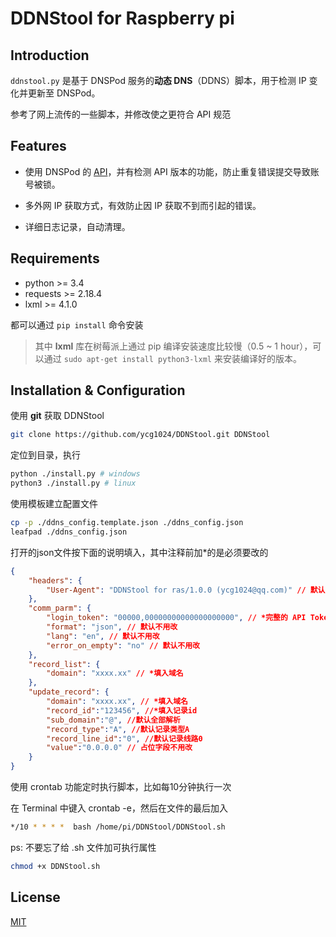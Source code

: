 # DDNStool for Raspberry pi

## Introduction

`ddnstool.py` 是基于 DNSPod 服务的**动态 DNS**（DDNS）脚本，用于检测 IP 变化并更新至 DNSPod。

参考了网上流传的一些脚本，并修改使之更符合 API 规范

## Features

* 使用 DNSPod 的 [API](https://www.dnspod.cn/docs/index.html)，并有检测 API 版本的功能，防止重复错误提交导致账号被锁。

* 多外网 IP 获取方式，有效防止因 IP 获取不到而引起的错误。

* 详细日志记录，自动清理。

## Requirements

* python >= 3.4
* requests >= 2.18.4
* lxml >= 4.1.0

都可以通过 `pip install` 命令安装

> 其中 **lxml** 库在树莓派上通过  pip 编译安装速度比较慢（0.5 ~ 1 hour），可以通过 `sudo apt-get install python3-lxml` 来安装编译好的版本。


## Installation & Configuration

使用 **git** 获取 DDNStool

```bash
git clone https://github.com/ycg1024/DDNStool.git DDNStool
```

定位到目录，执行

```bash
python ./install.py # windows
python3 ./install.py # linux
```

使用模板建立配置文件

```bash
cp -p ./ddns_config.template.json ./ddns_config.json
leafpad ./ddns_config.json
```

打开的json文件按下面的说明填入，其中注释前加*的是必须要改的

```json
{
    "headers": {
        "User-Agent": "DDNStool for ras/1.0.0 (ycg1024@qq.com)" // 默认不用改
    },
    "comm_parm": {
        "login_token": "00000,00000000000000000000", // *完整的 API Token，是由 ID,Token 组合而成的，用英文的逗号分割
        "format": "json", // 默认不用改
        "lang": "en", // 默认不用改
        "error_on_empty": "no" // 默认不用改
    },
    "record_list": {
        "domain": "xxxx.xx" // *填入域名
    },
    "update_record": {
        "domain": "xxxx.xx", // *填入域名
        "record_id":"123456", //*填入记录id
        "sub_domain":"@", //默认全部解析
        "record_type":"A", //默认记录类型A
        "record_line_id":"0", //默认记录线路0
        "value":"0.0.0.0" // 占位字段不用改
    }
}
```

使用 crontab 功能定时执行脚本，比如每10分钟执行一次

在 Terminal 中键入 crontab -e，然后在文件的最后加入

```bash
*/10 * * * *  bash /home/pi/DDNStool/DDNStool.sh
```

ps: 不要忘了给 .sh 文件加可执行属性

```bash
chmod +x DDNStool.sh
```

## License

[MIT](https://github.com/ycg1024/DDNStool/blob/master/LICENSE)